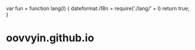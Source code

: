 
var fun = function lang(l) {
  dateformat.i18n = require('./lang/' + l)
  return true;
}
# oovvyin.github.io
